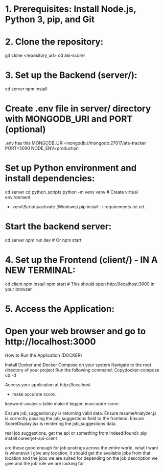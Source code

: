 # 1. Prerequisites: Install Node.js, Python 3, pip, and Git

# 2. Clone the repository:
git clone <repository_url>
cd ats-scorer

# 3. Set up the Backend (server/):
cd server
npm install

# Create .env file in server/ directory with MONGODB_URI and PORT (optional)
.env has this
MONGODB_URI=mongodb://mongodb:27017/ats-tracker
PORT=5000
NODE_ENV=production

# Set up Python environment and install dependencies:
cd server
cd python_scripts
python -m venv venv          # Create virtual environment
<!-- source venv/bin/activate   # Activate (Linux/macOS) - OR  -->
- venv\Scripts\activate  (Windows)
pip install -r requirements.txt
cd ..

# Start the backend server:
cd server
npm run dev                  # Or npm start

# 4. Set up the Frontend (client/) - IN A NEW TERMINAL:
cd client
npm install
npm start                   # This should open http://localhost:3000 in your browser

# 5. Access the Application:
#   Open your web browser and go to http://localhost:3000


How to Run the Application (DOCKER)

Install Docker and Docker Compose on your system
Navigate to the root directory of your project
Run the following command:
Copydocker-compose up -d

Access your application at http://localhost


- make accurate score.


keyword-analysis-table make it bigger, inaccurate score. 

Ensure job_suggestion.py is returning valid data.
Ensure resumeAnalyzer.js is correctly passing the job_suggestions field to the frontend.
Ensure ScoreDisplay.jsx is rendering the job_suggestions data.


real job suggestions, get the api or something from indeed(found): pip install careerjet-api-client

are these good enough for job postings across the entire world, what i want is whenever i give any location, it should get the available jobs from that location and the jobs we are suited for depending on the job description we give and the job role we are looking for

